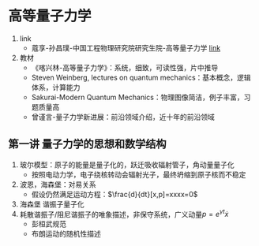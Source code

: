 # 高等量子力学

1. link
   * 蔻享-孙昌璞-中国工程物理研究院研究生院-高等量子力学 [link](https://www.koushare.com/video/videodetail/7304)
2. 教材
   * 《喀兴林-高等量子力学》：系统，细致，可读性强，片中推导
   * Steven Weinberg, lectures on quantum mechanics：基本概念，逻辑体系，计算能力
   * Sakurai-Modern Quantum Mechanics：物理图像简洁，例子丰富，习题质量高
   * 曾谨言-量子力学新进展：前沿领域介绍，近十年的前沿领域

## 第一讲 量子力学的思想和数学结构

1. 玻尔模型：原子的能量是量子化的，跃迁吸收辐射管子，角动量量子化
   * 按照电动力学，电子绕核转动会辐射光子，最终坍缩到原子核而不稳定
2. 波恩，海森堡：对易关系
   * 假设仍然满足运动方程：$\frac{d}{dt}[x,p]=xxxx=0$
3. 海森堡 谐振子量子化
4. 耗散谐振子/阻尼谐振子的唯象描述，非保守系统，广义动量$p=e^{\gamma t}\dot{x}$
   * 彭桓武规范
   * 布朗运动的随机性描述
